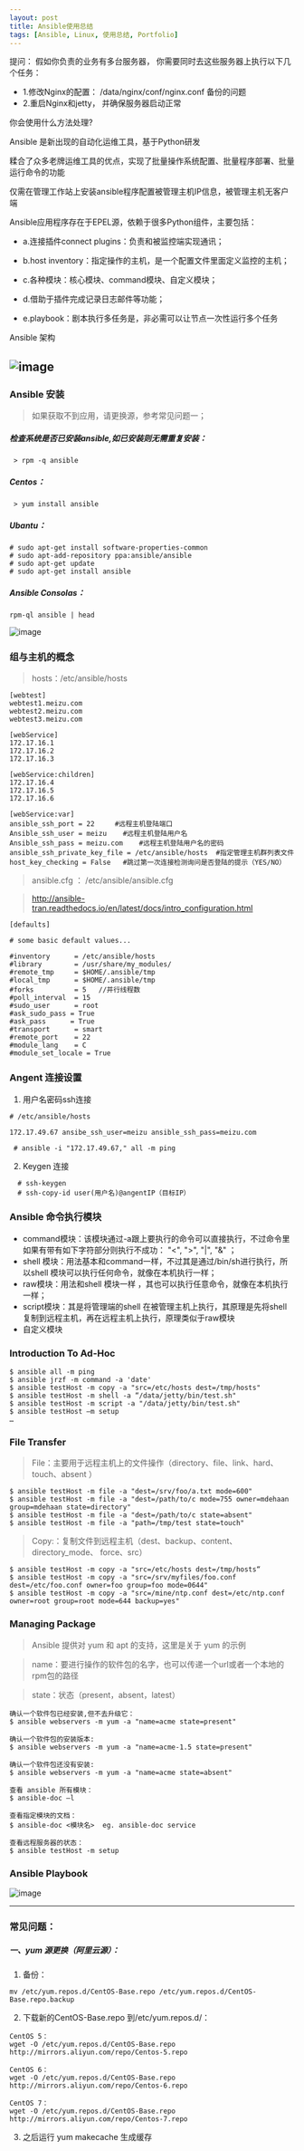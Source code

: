```yaml
---
layout: post
title: Ansible使用总结
tags: [Ansible, Linux, 使用总结, Portfolio]
---
```


提问： 假如你负责的业务有多台服务器， 你需要同时去这些服务器上执行以下几个任务：
- 1.修改Nginx的配置： /data/nginx/conf/nginx.conf 备份的问题
- 2.重启Nginx和jetty， 并确保服务器启动正常

你会使用什么方法处理?

Ansible 是新出现的自动化运维工具，基于Python研发

糅合了众多老牌运维工具的优点，实现了批量操作系统配置、批量程序部署、批量运行命令的功能

仅需在管理工作站上安装ansible程序配置被管理主机IP信息，被管理主机无客户端

Ansible应用程序存在于EPEL源，依赖于很多Python组件，主要包括：

-  a.连接插件connect plugins：负责和被监控端实现通讯；

-  b.host inventory：指定操作的主机，是一个配置文件里面定义监控的主机；

-  c.各种模块：核心模块、command模块、自定义模块；

-  d.借助于插件完成记录日志邮件等功能；

-  e.playbook：剧本执行多任务是，非必需可以让节点一次性运行多个任务

Ansible 架构

![image](https://raw.githubusercontent.com/rickyzhan/rickyzhan.github.io/master/assets/img-folder/ansible-stac.png)
---

### Ansible 安装
> 如果获取不到应用，请更换源，参考常见问题一；
##### 检查系统是否已安装ansible,如已安装则无需重复安装：
```
 > rpm -q ansible
```
##### Centos：
```
 > yum install ansible
```
##### Ubantu：
```
# sudo apt-get install software-properties-common
# sudo apt-add-repository ppa:ansible/ansible
# sudo apt-get update
# sudo apt-get install ansible
```
##### Ansible Consolas：

```
rpm-ql ansible | head
```
![image](https://raw.githubusercontent.com/rickyzhan/rickyzhan.github.io/master/assets/img-folder/ansible-consolas.png) 

### 组与主机的概念
> hosts：/etc/ansible/hosts

```
[webtest]
webtest1.meizu.com
webtest2.meizu.com
webtest3.meizu.com

[webService]
172.17.16.1
172.17.16.2
172.17.16.3

[webService:children]
172.17.16.4
172.17.16.5
172.17.16.6

[webService:var]
ansible_ssh_port = 22     #远程主机登陆端口
Ansible_ssh_user = meizu    #远程主机登陆用户名
Ansible_ssh_pass = meizu.com    #远程主机登陆用户名的密码
ansible_ssh_private_key_file = /etc/ansible/hosts  #指定管理主机群列表文件
host_key_checking = False   #跳过第一次连接检测询问是否登陆的提示（YES/NO）
```
> ansible.cfg ： /etc/ansible/ansible.cfg

> http://ansible-tran.readthedocs.io/en/latest/docs/intro_configuration.html

```
[defaults]

# some basic default values...

#inventory      = /etc/ansible/hosts
#library        = /usr/share/my_modules/
#remote_tmp     = $HOME/.ansible/tmp
#local_tmp      = $HOME/.ansible/tmp
#forks          = 5   //并行线程数
#poll_interval  = 15
#sudo_user      = root
#ask_sudo_pass = True
#ask_pass      = True
#transport      = smart
#remote_port    = 22
#module_lang    = C
#module_set_locale = True
```
### Angent 连接设置

1. 用户名密码ssh连接

```
# /etc/ansible/hosts 

172.17.49.67 ansibe_ssh_user=meizu ansible_ssh_pass=meizu.com

 # ansible -i "172.17.49.67," all -m ping
```

2. Keygen 连接

```
  # ssh-keygen
  # ssh-copy-id user(用户名)@angentIP（目标IP）
```
### Ansible 命令执行模块

- command模块：该模块通过-a跟上要执行的命令可以直接执行，不过命令里如果有带有如下字符部分则执行不成功：
"<", ">", "|", "&" ；
- shell 模块：用法基本和command一样，不过其是通过/bin/sh进行执行，所以shell 模块可以执行任何命令，就像在本机执行一样；
- raw模块：用法和shell 模块一样 ，其也可以执行任意命令，就像在本机执行一样；
- script模块：其是将管理端的shell 在被管理主机上执行，其原理是先将shell 复制到远程主机，再在远程主机上执行，原理类似于raw模块
- 自定义模块

### Introduction To Ad-Hoc

```
$ ansible all -m ping
$ ansible jrzf -m command -a 'date'
$ ansible testHost -m copy -a "src=/etc/hosts dest=/tmp/hosts" 
$ ansible testHost -m shell -a “/data/jetty/bin/test.sh"
$ ansible testHost -m script -a "/data/jetty/bin/test.sh"
$ ansible testHost –m setup
…
```
### File Transfer

> File：主要用于远程主机上的文件操作（directory、file、link、hard、touch、absent ）
```
$ ansible testHost -m file -a "dest=/srv/foo/a.txt mode=600" 
$ ansible testHost -m file -a "dest=/path/to/c mode=755 owner=mdehaan group=mdehaan state=directory" 
$ ansible testHost -m file -a "dest=/path/to/c state=absent" 
$ ansible testHost -m file -a "path=/tmp/test state=touch"
```

>Copy:：复制文件到远程主机（dest、backup、content、 directory_mode、 force、src）
```
$ ansible testHost -m copy -a "src=/etc/hosts dest=/tmp/hosts“
$ ansible testHost -m copy -a "src=/srv/myfiles/foo.conf dest=/etc/foo.conf owner=foo group=foo mode=0644"
$ ansible testHost -m copy -a "src=/mine/ntp.conf dest=/etc/ntp.conf owner=root group=root mode=644 backup=yes"
```
### Managing Package
> Ansible 提供对 yum 和 apt 的支持，这里是关于 yum 的示例

> name：要进行操作的软件包的名字，也可以传递一个url或者一个本地的rpm包的路径

> state：状态（present，absent，latest）


```
确认一个软件包已经安装,但不去升级它：
$ ansible webservers -m yum -a "name=acme state=present" 

确认一个软件包的安装版本:
$ ansible webservers -m yum -a "name=acme-1.5 state=present" 

确认一个软件包还没有安装:
$ ansible webservers -m yum -a "name=acme state=absent" 

```

```
查看 ansible 所有模块： 
$ ansible-doc –l

查看指定模块的文档： 
$ ansible-doc <模块名>  eg. ansible-doc service

查看远程服务器的状态： 
$ ansible testHost -m setup

```
### Ansible Playbook

![image](https://raw.githubusercontent.com/rickyzhan/rickyzhan.github.io/master/assets/img-folder/ansible-playbook.png) 


---


### 常见问题：

##### 一、yum 源更换（阿里云源）：
1. 备份：

```
mv /etc/yum.repos.d/CentOS-Base.repo /etc/yum.repos.d/CentOS-Base.repo.backup
```

2. 下载新的CentOS-Base.repo 到/etc/yum.repos.d/：

```
CentOS 5：
wget -O /etc/yum.repos.d/CentOS-Base.repo http://mirrors.aliyun.com/repo/Centos-5.repo

CentOS 6：
wget -O /etc/yum.repos.d/CentOS-Base.repo http://mirrors.aliyun.com/repo/Centos-6.repo

CentOS 7：
wget -O /etc/yum.repos.d/CentOS-Base.repo http://mirrors.aliyun.com/repo/Centos-7.repo 
```

3. 之后运行 yum makecache 生成缓存
